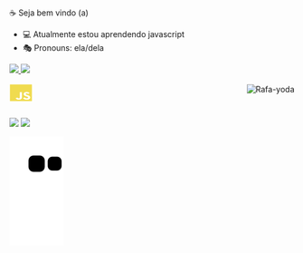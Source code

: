   ☕  Seja bem vindo (a) 

- 💻 Atualmente estou aprendendo javascript
- 🎭 Pronouns: ela/dela

 <div>
  <a href="https://github.com/Thamyra0">
  <img height="160em" src="https://github-readme-stats.vercel.app/api?username=Thamyra0&show_icons=true&theme=midnight-purple&include_all_commits=true&count_private=true"/>
  <img height="120em" src="https://github-readme-stats.vercel.app/api/top-langs/?username=Thamyra0&layout=compact&langs_count=7&theme=midnight-purple"/>
</div>

  
  <div style="display: inline_block"><br>
  <img align="center" alt="Rafa-Js" height="30" width="40" src="https://raw.githubusercontent.com/devicons/devicon/master/icons/javascript/javascript-plain.svg">
   <img align="right" alt="Rafa-yoda" src="https://media.discordapp.net/attachments/736373367795482672/872201333539733504/gitttttt3.gif">
    </div>
  
  ##
  
  <div>
  <a href = "mailto:thamyra37@gmail.com"><img src="https://img.shields.io/badge/-Gmail-%23333?style=for-the-badge&logo=gmail&logoColor=white" target="_blank"></a>
  <a href="https://www.linkedin.com/in/thamyra-godoi-2796bb138/" target="_blank"><img src="https://img.shields.io/badge/-LinkedIn-%230077B5?style=for-the-badge&logo=linkedin&logoColor=white" target="_blank"></a> 
    
  ![Snake animation](https://github.com/Thamyra0/Thamyra0/blob/output/github-contribution-grid-snake.svg)
   
      
